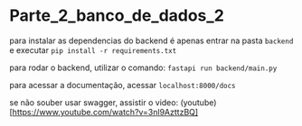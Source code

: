 # Parte_2_banco_de_dados_2

para instalar as dependencias do backend é apenas entrar na pasta `backend` e executar `pip install -r requirements.txt`

para rodar o backend, utilizar o comando: `fastapi run backend/main.py`

para acessar a documentação, acessar `localhost:8000/docs`

se não souber usar swagger, assistir o video: (youtube)[https://www.youtube.com/watch?v=3nl9AzttzBQ]